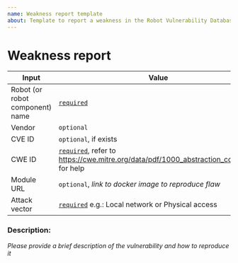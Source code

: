 ```yaml
---
name: Weakness report template
about: Template to report a weakness in the Robot Vulnerability Database (RVD). Refer to https://github.com/aliasrobotics/RVD#appendix-a-vulnerabilities-weaknesses-bugs-and-more if you have doubts on which type of flaw you should be reporting.
---
```


# Weakness report

| Input      | Value  |
|---------|--------|
| Robot (or robot component) name | <ins>`required`</ins> |
| Vendor  | `optional`  |
| CVE ID  | `optional`, if exists  |
| CWE ID  | <ins>`required`</ins>, refer to https://cwe.mitre.org/data/pdf/1000_abstraction_colors.pdf for help  |
| Module URL | 	`optional`, *link to docker image to reproduce flaw* |
| Attack vector | <ins>`required`</ins> e.g.: Local network or Physical access |

### Description:

*Please provide a brief description of the vulnerability and how to reproduce it*